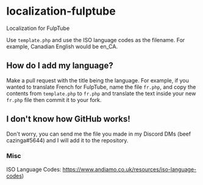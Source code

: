 # localization-fulptube
Localization for FulpTube

Use `template.php` and use the ISO language codes as the filename. For example, Canadian English would be en_CA.

## How do I add my language?

Make a pull request with the title being the language. For example, if you wanted to translate French for FulpTube, name the file `fr.php`, and copy the contents from `template.php` to `fr.php` and translate the text inside your new `fr.php` file then commit it to your fork.

## I don't know how GitHub works!

Don't worry, you can send me the file you made in my Discord DMs (beef cazinga#5644) and I will add it to the repository.

### Misc
ISO Language Codes: https://www.andiamo.co.uk/resources/iso-language-codes)
